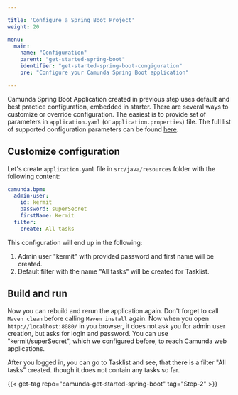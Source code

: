 ```yaml
---

title: 'Configure a Spring Boot Project'
weight: 20

menu:
  main:
    name: "Configuration"
    parent: "get-started-spring-boot"
    identifier: "get-started-spring-boot-congiguration"
    pre: "Configure your Camunda Spring Boot application"

---
```


Camunda Spring Boot Application created in previous step uses default and best practice configuration, embedded in starter. 
There are several ways to customize or override configuration. The easiest is to provide set of parameters in `application.yaml` (or `application.properties`) file. 
The full list of supported configuration parameters can be found [here](https://stage.docs.camunda.org/manual/develop/user-guide/spring-boot-integration/configuration/#camunda-engine-properties).

## Customize configuration

Let's create `application.yaml` file in `src/java/resources` folder with the following content:
```yaml
camunda.bpm:
  admin-user:
    id: kermit
    password: superSecret
    firstName: Kermit
  filter:
    create: All tasks
```

This configuration will end up in the following:

1. Admin user "kermit" with provided password and first name will be created.
2. Default filter with the name "All tasks" will be created for Tasklist.

## Build and run

Now you can rebuild and rerun the application again. Don't forget to call `Maven clean` before calling `Maven install` again.
Now when you open `http://localhost:8080/` in you browser, it does not ask you for admin user creation, but asks for login and password. 
You can use "kermit/superSecret", which we configured before, to reach Camunda web applications.
  
After you logged in, you can go to Tasklist and see, that there is a filter "All tasks" created. though it does not contain any tasks so far.

{{< get-tag repo="camunda-get-started-spring-boot" tag="Step-2" >}}
